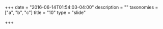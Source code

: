 +++
date = "2016-06-14T01:54:03-04:00"
description = ""
taxonomies = ["a", "b", "c"]
title = "10"
type = "slide"

+++


